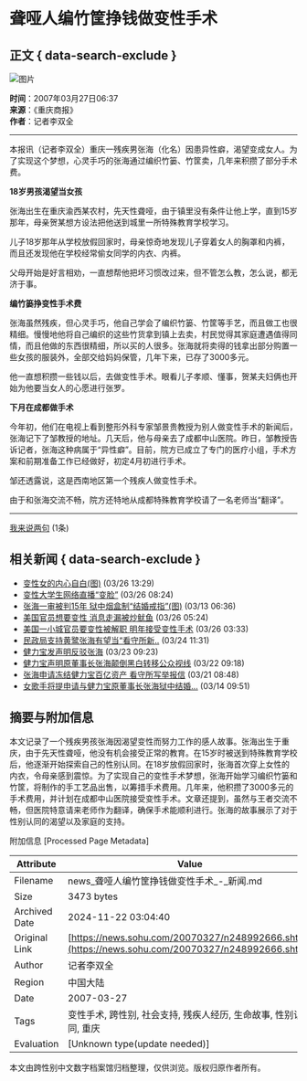 # 聋哑人编竹筐挣钱做变性手术

## 正文 { data-search-exclude }


![图片](https://news.sohu.com/images/20061223/sub_1.gif)

**时间**：2007年03月27日06:37  
**来源**：《重庆商报》  
**作者**：记者李双全

---

本报讯（记者李双全）重庆一残疾男张海（化名）因患异性癖，渴望变成女人。为了实现这个梦想，心灵手巧的张海通过编织竹篓、竹筐卖，几年来积攒了部分手术费。

**18岁男孩渴望当女孩**

张海出生在重庆渝西某农村，先天性聋哑，由于镇里没有条件让他上学，直到15岁那年，母亲贺某想方设法把他送到城里一所特殊教育学校学习。

儿子18岁那年从学校放假回家时，母亲惊奇地发现儿子穿着女人的胸罩和内裤，而且还发现他在学校经常偷女同学的内衣、内裤。

父母开始是好言相劝，一直想帮他把坏习惯改过来，但不管怎么教，怎么说，都无济于事。

**编竹篓挣变性手术费**

张海虽然残疾，但心灵手巧，他自己学会了编织竹篓、竹筐等手艺，而且做工也很精细。慢慢地他将自己编织的这些竹货拿到镇上去卖，村民觉得其家庭遭遇值得同情，而且他做的东西很精细，所以买的人很多。张海就将卖得的钱拿出部分购置一些女孩的服装外，全部交给妈妈保管，几年下来，已存了3000多元。

他一直想积攒一些钱以后，去做变性手术。眼看儿子孝顺、懂事，贺某夫妇俩也开始为他要当女人的心愿进行张罗。

**下月在成都做手术**

今年初，他们在电视上看到整形外科专家邹景贵教授为别人做变性手术的新闻后，张海记下了邹教授的地址。几天后，他与母亲去了成都中山医院。昨日，邹教授告诉记者，张海这种病属于“异性癖”。目前，院方已成立了专门的医疗小组，手术方案和前期准备工作已经做好，初定4月初进行手术。

邹还透露说，这是西南地区第一个残疾人做变性手术。

由于和张海交流不畅，院方还特地从成都特殊教育学校请了一名老师当“翻译”。

---

[我来说两句](https://comment2.news.sohu.com/viewcomments.action?id=248992666) (1条)

## 相关新闻 { data-search-exclude }

- [变性女的内心自白(图)](https://news.sohu.com/20070326/n248979040.shtml) (03/26 13:29)
- [变性大学生网络直播“变脸”](https://news.sohu.com/20070326/n248967462.shtml) (03/26 08:24)
- [张海一审被判15年 狱中烟盒制“结婚戒指”(图)](https://news.sohu.com/20070313/n248682295.shtml) (03/13 06:36)
- [美国官员想要变性 消息走漏被炒鱿鱼](https://news.sohu.com/20070326/n248963988.shtml) (03/26 05:24)
- [美国一小城官员要变性被解职 明年接受变性手术](https://news.sohu.com/20070326/n248963299.shtml) (03/26 03:33)
- [民政局支持黄鹭张海有望当“看守所新..](https://news.sohu.com/20070324/n248942452.shtml) (03/24 11:31)
- [健力宝发声明反驳张海](https://news.sohu.com/20070323/n248919326.shtml) (03/23 09:23)
- [健力宝声明原董事长张海颠倒黑白转移公众视线](https://news.sohu.com/20070322/n248892860.shtml) (03/22 09:18)
- [张海申请冻结健力宝百亿资产 看守所写举报信](https://news.sohu.com/20070321/n248863890.shtml) (03/21 08:48)
- [女歌手将提申请与健力宝原董事长张海狱中结婚...](https://news.sohu.com/20070314/n248714831.shtml) (03/14 09:51)

## 摘要与附加信息

<!-- tcd_abstract -->
本文记录了一个残疾男孩张海因渴望变性而努力工作的感人故事。张海出生于重庆，由于先天性聋哑，他没有机会接受正常的教育。在15岁时被送到特殊教育学校后，他逐渐开始探索自己的性别认同。在18岁放假回家时，张海首次穿上女性的内衣，令母亲感到震惊。为了实现自己的变性手术梦想，张海开始学习编织竹篓和竹筐，将制作的手工艺品出售，以筹措手术费用。几年来，他积攒了3000多元的手术费用，并计划在成都中山医院接受变性手术。文章还提到，虽然与王者交流不畅，但医院特意请来老师作为翻译，确保手术能顺利进行。张海的故事展示了对于性别认同的渴望以及家庭的支持。
<!-- tcd_abstract_end -->

附加信息 [Processed Page Metadata]

| Attribute       | Value                                  |
|-----------------|----------------------------------------|
| Filename        | news_聋哑人编竹筐挣钱做变性手术_-_新闻.md                             |
| Size            | 3473 bytes                           |
| Archived Date   | 2024-11-22 03:04:40                             |
| Original Link   | [https://news.sohu.com/20070327/n248992666.shtml](https://news.sohu.com/20070327/n248992666.shtml)                       |
| Author          | 记者李双全                               |
| Region          | 中国大陆                               |
| Date            | 2007-03-27                                 |
| Tags            | 变性手术, 跨性别, 社会支持, 残疾人经历, 生命故事, 性别认同, 重庆                                 |
| Evaluation            | [Unknown type(update needed)]                                 |
<!-- tcd_table_end -->

本文由跨性别中文数字档案馆归档整理，仅供浏览。版权归原作者所有。
